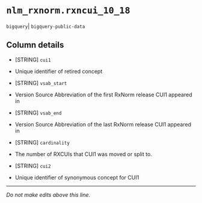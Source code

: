 # `nlm_rxnorm.rxncui_10_18`
`bigquery`| `bigquery-public-data`

## Column details
* [STRING]    `cui1`
 - Unique identifier of retired concept
* [STRING]    `vsab_start`
 - Version Source Abbreviation of the first RxNorm release CUI1 appeared in
* [STRING]    `vsab_end`
 - Version Source Abbreviation of the last RxNorm release CUI1 appeared in
* [STRING]    `cardinality`
 - The number of RXCUIs that CUI1 was moved or split to.
* [STRING]    `cui2`
 - Unique identifier of synonymous concept for CUI1

-------------------------------------------------------------------------------
*Do not make edits above this line.*
